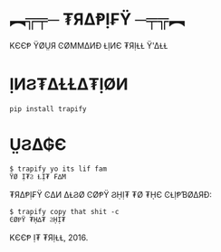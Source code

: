 # ︻╦╤─ ₮Я∆ⱣỊ₣Ϋ ─╤╦︻

KЄЄⱣ ΫØṲЯ ϾØMM∆ИƉ ⱢỊИЄ ₮ЯỊⱢⱢ Ϋ'∆ⱢⱢ

# ỊИϨ₮∆ⱢⱢ∆₮ỊØИ

    pip install trapify

# ṲϨ∆₲Є

    $ trapify yo its lif fam
    ΫØ Ị₮Ϩ ⱢỊ₮ ₣∆M

₮Я∆ⱣỊ₣Ϋ Ͼ∆И ∆ⱢϨØ ϾØⱣΫ ϨῌỊ₮ ₮Ø ₮ῌЄ ϾⱢỊⱣƁØ∆ЯƉ:

    $ trapify copy that shit -c
    ϾØⱣΫ ₮ῌ∆₮ ϨῌỊ₮

KЄЄⱣ Ị₮ ₮ЯỊⱢⱢ, 2016.
